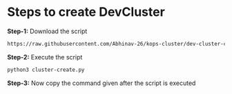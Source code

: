 # Steps to create DevCluster

**Step-1:** Download the script
```bash
https://raw.githubusercontent.com/Abhinav-26/kops-cluster/dev-cluster-config/devCluster/cluster-create.py
```

**Step-2:** Execute the script
```bash
python3 cluster-create.py
```

**Step-3:** Now copy the command given after the script is executed


